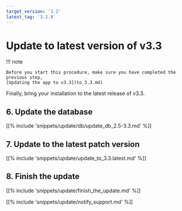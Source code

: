 ```yaml
---
target_version: '3.2'
latest_tag: '3.2.8'
---
```


# Update to latest version of v3.3

!!! note

    Before you start this procedure, make sure you have completed the previous step,
    [Updating the app to v3.3](to_3.3.md)

Finally, bring your installation to the latest release of v3.3.

## 6. Update the database

[[% include 'snippets/update/db/update_db_2.5-3.3.md' %]]

## 7. Update to the latest patch version

[[% include 'snippets/update/update_to_3.3.latest.md' %]]

## 8. Finish the update

[[% include 'snippets/update/finish_the_update.md' %]]

[[% include 'snippets/update/notify_support.md' %]]
